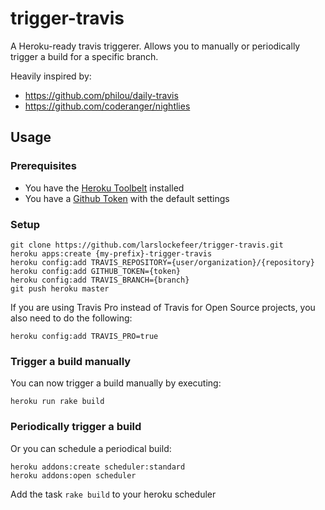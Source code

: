 # trigger-travis

A Heroku-ready travis triggerer. Allows you to manually or periodically trigger a build for a specific branch.

Heavily inspired by:

* https://github.com/philou/daily-travis
* https://github.com/coderanger/nightlies

## Usage

### Prerequisites

* You have the [Heroku Toolbelt](https://devcenter.heroku.com/articles/quickstart) installed
* You have a [Github Token](https://help.github.com/articles/creating-an-access-token-for-command-line-use) with the default settings

### Setup

```shell
git clone https://github.com/larslockefeer/trigger-travis.git
heroku apps:create {my-prefix}-trigger-travis
heroku config:add TRAVIS_REPOSITORY={user/organization}/{repository}
heroku config:add GITHUB_TOKEN={token}
heroku config:add TRAVIS_BRANCH={branch}
git push heroku master
```

If you are using Travis Pro instead of Travis for Open Source projects, you also need to do the following:

```shell
heroku config:add TRAVIS_PRO=true
```

### Trigger a build manually

You can now trigger a build manually by executing:

```shell
heroku run rake build
```

### Periodically trigger a build

Or you can schedule a periodical build:

```shell
heroku addons:create scheduler:standard
heroku addons:open scheduler
```

Add the task `rake build` to your heroku scheduler
